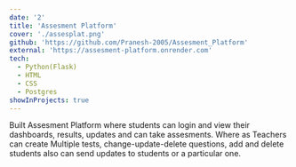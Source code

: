 ```yaml
---
date: '2'
title: 'Assesment Platform'
cover: './assesplat.png'
github: 'https://github.com/Pranesh-2005/Assesment_Platform'
external: 'https://assesment-platform.onrender.com'
tech:
  - Python(Flask)
  - HTML
  - CSS
  - Postgres
showInProjects: true
---
```


Built Assesment Platform where students can login and view their dashboards, results, updates and can take assesments. Where as Teachers can create Multiple tests, change-update-delete questions, add and delete students also can send updates to students or a particular one.   
